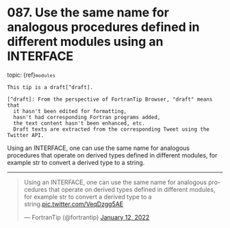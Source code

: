 # <span class='text-muted'>087.</span> Use the same name for analogous procedures defined in different modules using an INTERFACE

<span style='font-size: small;' class='text-muted'>topic: {ref}`modules`</span>

```{note}
This tip is a draft[^draft].

[^draft]: From the perspective of FortranTip Browser, "draft" means that
  it hasn't been edited for formatting,
  hasn't had corresponding Fortran programs added,
  the text content hasn't been enhanced, etc.
  Draft texts are extracted from the corresponding Tweet using the Twitter API.
```

Using an INTERFACE, one can use the same name for analogous procedures that operate on derived types defined in different modules, for example str to convert a derived type to a string.


---

<blockquote class="twitter-tweet"><p lang="en" dir="ltr">Using an INTERFACE, one can use the same name for analogous procedures that operate on derived types defined in different modules, for example str to convert a derived type to a string.<a href="https://t.co/VeqDzgg5AE">pic.twitter.com/VeqDzgg5AE</a></p>&mdash; FortranTip (@fortrantip) <a href="https://twitter.com/fortrantip/status/1481247763048407042?ref_src=twsrc%5Etfw">January 12, 2022</a></blockquote><script async src="https://platform.twitter.com/widgets.js" charset="utf-8"></script>